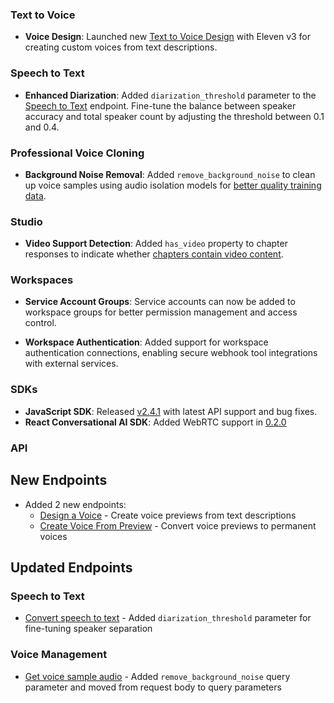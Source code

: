 ### Text to Voice

- **Voice Design**: Launched new [Text to Voice Design](/docs/api-reference/text-to-voice/design#request.body.model_id) with Eleven v3 for creating custom voices from text descriptions.

### Speech to Text

- **Enhanced Diarization**: Added `diarization_threshold` parameter to the [Speech to Text](/docs/api-reference/speech-to-text/convert#request.body.diarization_threshold.diarization_threshold) endpoint. Fine-tune the balance between speaker accuracy and total speaker count by adjusting the threshold between 0.1 and 0.4.

### Professional Voice Cloning

- **Background Noise Removal**: Added `remove_background_noise` to clean up voice samples using audio isolation models for [better quality training data](/docs/api-reference/voices/pvc/samples/create#request.body.remove_background_noise.remove_background_noise).

### Studio

- **Video Support Detection**: Added `has_video` property to chapter responses to indicate whether [chapters contain video content](/docs/api-reference/studio/get-chapters#response.body.chapters.has_video).

### Workspaces

- **Service Account Groups**: Service accounts can now be added to workspace groups for better permission management and access control.

- **Workspace Authentication**: Added support for workspace authentication connections, enabling secure webhook tool integrations with external services.

### SDKs

- **JavaScript SDK**: Released [v2.4.1](https://github.com/elevenlabs/elevenlabs-js/releases) with latest API support and bug fixes.
- **React Conversational AI SDK**: Added WebRTC support in [0.2.0](https://github.com/elevenlabs/packages/releases/tag/%40elevenlabs%2Freact%400.2.0)

### API

<Accordion title="View API changes">

## New Endpoints

- Added 2 new endpoints:
  - [Design a Voice](/docs/api-reference/text-to-voice/design) - Create voice previews from text descriptions
  - [Create Voice From Preview](/docs/api-reference/text-to-voice/create) - Convert voice previews to permanent voices

## Updated Endpoints

### Speech to Text

- [Convert speech to text](/docs/api-reference/speech-to-text/convert) - Added `diarization_threshold` parameter for fine-tuning speaker separation

### Voice Management

- [Get voice sample audio](/docs/api-reference/voices/pvc/samples/create#request.body.remove_background_noise.remove_background_noise) - Added `remove_background_noise` query parameter and moved from request body to query parameters

</Accordion>
